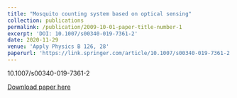 ```yaml
---
title: "Mosquito counting system based on optical sensing"
collection: publications
permalink: /publication/2009-10-01-paper-title-number-1
excerpt: 'DOI: 10.1007/s00340-019-7361-2'
date: 2020-11-29
venue: 'Apply Physics B 126, 28'
paperurl: 'https://link.springer.com/article/10.1007/s00340-019-7361-2'
---
```

10.1007/s00340-019-7361-2

[Download paper here](https://link.springer.com/article/10.1007/s00340-019-7361-2)

